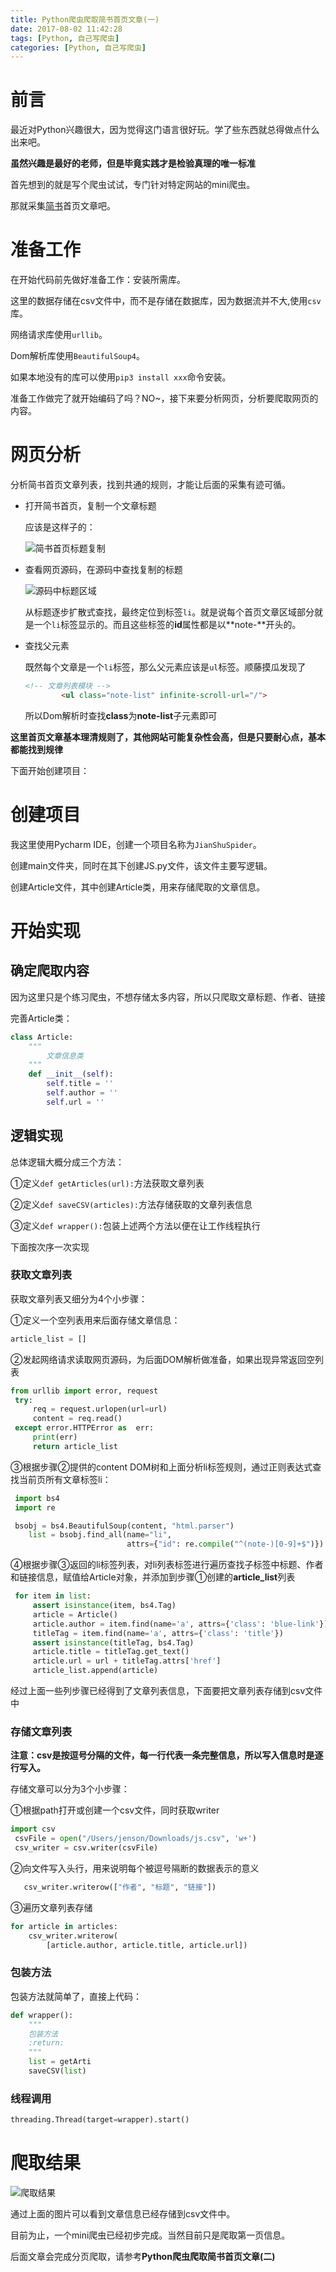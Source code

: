 ```yaml
---
title: Python爬虫爬取简书首页文章(一)
date: 2017-08-02 11:42:28
tags: [Python, 自己写爬虫]
categories: [Python, 自己写爬虫]
---
```


# 前言

最近对Python兴趣很大，因为觉得这门语言很好玩。学了些东西就总得做点什么出来吧。

**虽然兴趣是最好的老师，但是毕竟实践才是检验真理的唯一标准**

首先想到的就是写个爬虫试试，专门针对特定网站的mini爬虫。

那就采集[简书](www.jianshu.com)首页文章吧。

<!-- more -->

# 准备工作

在开始代码前先做好准备工作：安装所需库。

这里的数据存储在csv文件中，而不是存储在数据库，因为数据流并不大,使用`csv`库。

网络请求库使用`urllib`。

Dom解析库使用`BeautifulSoup4`。

如果本地没有的库可以使用`pip3 install xxx`命令安装。



准备工作做完了就开始编码了吗？NO~，接下来要分析网页，分析要爬取网页的内容。

# 网页分析

分析简书首页文章列表，找到共通的规则，才能让后面的采集有迹可循。

- 打开简书首页，复制一个文章标题

  应该是这样子的：

  ![简书首页标题复制](http://othg5ggzi.bkt.clouddn.com/%E7%AE%80%E4%B9%A6%E9%A6%96%E9%A1%B5%E6%A0%87%E9%A2%98%E5%A4%8D%E5%88%B6.png)

- 查看网页源码，在源码中查找复制的标题

  ![源码中标题区域](http://othg5ggzi.bkt.clouddn.com/%E7%AE%80%E4%B9%A6%E9%A6%96%E9%A1%B5%E6%BA%90%E7%A0%81%E6%98%BE%E7%A4%BA%E6%A0%87%E9%A2%98%E5%8C%BA%E5%9F%9F.png)

  从标题逐步扩散式查找，最终定位到标签`li`。就是说每个首页文章区域部分就是一个`li`标签显示的。而且这些标签的**id**属性都是以**note-**开头的。

- 查找父元素

  既然每个文章是一个`li`标签，那么父元素应该是`ul`标签。顺藤摸瓜发现了

  ```html
  <!-- 文章列表模块 -->
          <ul class="note-list" infinite-scroll-url="/">
  ```

  所以Dom解析时查找**class**为**note-list**子元素即可

**这里首页文章基本理清规则了，其他网站可能复杂性会高，但是只要耐心点，基本都能找到规律**

下面开始创建项目：

# 创建项目

我这里使用Pycharm IDE，创建一个项目名称为`JianShuSpider`。

创建main文件夹，同时在其下创建JS.py文件，该文件主要写逻辑。

创建Article文件，其中创建Article类，用来存储爬取的文章信息。



# 开始实现

## 确定爬取内容

因为这里只是个练习爬虫，不想存储太多内容，所以只爬取文章标题、作者、链接

完善Article类：

```python
class Article:
    """
        文章信息类
    """
    def __init__(self):
        self.title = ''
        self.author = ''
        self.url = ''

```

## 逻辑实现

总体逻辑大概分成三个方法：

①定义`def getArticles(url):`方法获取文章列表

②定义`def saveCSV(articles):`方法存储获取的文章列表信息

③定义`def wrapper():`包装上述两个方法以便在让工作线程执行

下面按次序一次实现

### 获取文章列表

获取文章列表又细分为4个小步骤：

①定义一个空列表用来后面存储文章信息：

```python
article_list = []
```

②发起网络请求读取网页源码，为后面DOM解析做准备，如果出现异常返回空列表

```python
from urllib import error, request
 try:                                      
     req = request.urlopen(url=url)        
     content = req.read()                  
 except error.HTTPError as  err:           
     print(err)                            
     return article_list                   
```

③根据步骤②提供的content DOM树和上面分析li标签规则，通过正则表达式查找当前页所有文章标签li：

```python
 import bs4
 import re

 bsobj = bs4.BeautifulSoup(content, "html.parser")
    list = bsobj.find_all(name="li",
                          attrs={"id": re.compile("^(note-)[0-9]+$")})
```

④根据步骤③返回的li标签列表，对li列表标签进行遍历查找子标签中标题、作者和链接信息，赋值给Article对象，并添加到步骤①创建的**article_list**列表

```python
 for item in list:                                                                 
     assert isinstance(item, bs4.Tag)                                              
     article = Article()                                                           
     article.author = item.find(name='a', attrs={'class': 'blue-link'}).get_text() 
     titleTag = item.find(name='a', attrs={'class': 'title'})                      
     assert isinstance(titleTag, bs4.Tag)                                          
     article.title = titleTag.get_text()                                           
     article.url = url + titleTag.attrs['href']                                    
     article_list.append(article)                                                  
```

经过上面一些列步骤已经得到了文章列表信息，下面要把文章列表存储到csv文件中

### 存储文章列表

**注意：csv是按逗号分隔的文件，每一行代表一条完整信息，所以写入信息时是逐行写入。**

存储文章可以分为3个小步骤：

①根据path打开或创建一个csv文件，同时获取writer

```python
import csv
 csvFile = open("/Users/jenson/Downloads/js.csv", 'w+')    
 csv_writer = csv.writer(csvFile)                          
```

②向文件写入头行，用来说明每个被逗号隔断的数据表示的意义

```python
   csv_writer.writerow(["作者", "标题", "链接"])   
```

③遍历文章列表存储

```python
for article in articles:                               
    csv_writer.writerow(                               
        [article.author, article.title, article.url])  
```



### 包装方法

包装方法就简单了，直接上代码：

```python
def wrapper():    
    """           
    包装方法          
    :return:      
    """           
    list = getArti
    saveCSV(list) 
```



### 线程调用

```python
threading.Thread(target=wrapper).start()

```

# 爬取结果

![爬取结果](http://othg5ggzi.bkt.clouddn.com/%E7%AE%80%E4%B9%A6%E9%A6%96%E9%A1%B5%E7%AC%AC%E4%B8%80%E9%A1%B5%E6%96%87%E7%AB%A0%E7%88%AC%E5%8F%96%E7%BB%93%E6%9E%9C.png)



通过上面的图片可以看到文章信息已经存储到csv文件中。

目前为止，一个mini爬虫已经初步完成。当然目前只是爬取第一页信息。

后面文章会完成分页爬取，请参考**Python爬虫爬取简书首页文章(二)**

